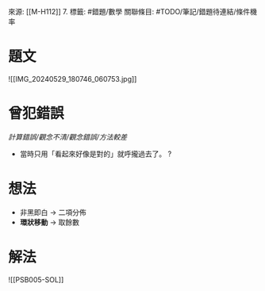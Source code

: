 來源: [[M-H112]] 7.
標籤: #錯題/數學
關聯條目: #TODO/筆記/錯題待連結/條件機率 
# 題文
![[IMG_20240529_180746_060753.jpg]]
# 曾犯錯誤
*計算錯誤/觀念不清/觀念錯誤/方法較差*
- 當時只用「看起來好像是對的」就呼攏過去了。
?
# 想法
- 非黑即白 -> 二項分佈
- **環狀移動** -> 取餘數
# 解法
![[PSB005-SOL]]